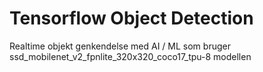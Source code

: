 # Tensorflow Object Detection 
<p>Realtime objekt genkendelse med AI / ML som bruger ssd_mobilenet_v2_fpnlite_320x320_coco17_tpu-8 modellen</p>